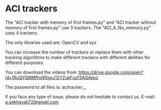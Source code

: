 # ACI trackers

The "ACI tracker with memory of first frames.py" and "ACI tracker without memory of first frames.py" use 3 trackers. 
The "ACI_4_No_memory.py" uses 4 trackers. 

The only libraries used are: OpenCV and sys

You can increase the number of trackers or replace them with other tracking algorithms to make different trackers with different abilities for different purposes.

You can download the videos from:
https://drive.google.com/open?id=1RuQYQNMfho9SgxJ12YZukFuzf3AQ4euz

The password to all files is: acitracker__

If you face any type of issue, please do not hesitate to contact us.
E-mail: a.sekhavati72@gmail.com
